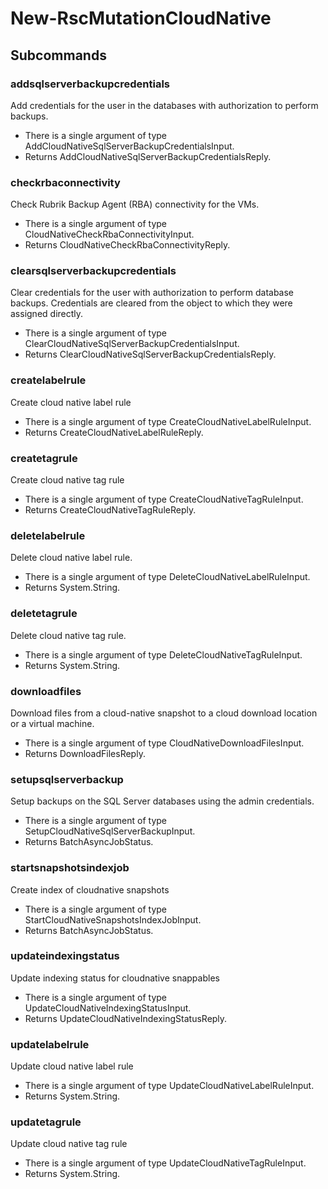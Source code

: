 # New-RscMutationCloudNative
## Subcommands
### addsqlserverbackupcredentials
Add credentials for the user in the databases with authorization to perform backups.

- There is a single argument of type AddCloudNativeSqlServerBackupCredentialsInput.
- Returns AddCloudNativeSqlServerBackupCredentialsReply.
### checkrbaconnectivity
Check Rubrik Backup Agent (RBA) connectivity for the VMs.

- There is a single argument of type CloudNativeCheckRbaConnectivityInput.
- Returns CloudNativeCheckRbaConnectivityReply.
### clearsqlserverbackupcredentials
Clear credentials for the user with authorization to perform database backups. Credentials are cleared from the object to which they were assigned directly.

- There is a single argument of type ClearCloudNativeSqlServerBackupCredentialsInput.
- Returns ClearCloudNativeSqlServerBackupCredentialsReply.
### createlabelrule
Create cloud native label rule

- There is a single argument of type CreateCloudNativeLabelRuleInput.
- Returns CreateCloudNativeLabelRuleReply.
### createtagrule
Create cloud native tag rule

- There is a single argument of type CreateCloudNativeTagRuleInput.
- Returns CreateCloudNativeTagRuleReply.
### deletelabelrule
Delete cloud native label rule.

- There is a single argument of type DeleteCloudNativeLabelRuleInput.
- Returns System.String.
### deletetagrule
Delete cloud native tag rule.

- There is a single argument of type DeleteCloudNativeTagRuleInput.
- Returns System.String.
### downloadfiles
Download files from a cloud-native snapshot to a cloud download location or a virtual machine.

- There is a single argument of type CloudNativeDownloadFilesInput.
- Returns DownloadFilesReply.
### setupsqlserverbackup
Setup backups on the SQL Server databases using the admin credentials.

- There is a single argument of type SetupCloudNativeSqlServerBackupInput.
- Returns BatchAsyncJobStatus.
### startsnapshotsindexjob
Create index of cloudnative snapshots

- There is a single argument of type StartCloudNativeSnapshotsIndexJobInput.
- Returns BatchAsyncJobStatus.
### updateindexingstatus
Update indexing status for cloudnative snappables

- There is a single argument of type UpdateCloudNativeIndexingStatusInput.
- Returns UpdateCloudNativeIndexingStatusReply.
### updatelabelrule
Update cloud native label rule

- There is a single argument of type UpdateCloudNativeLabelRuleInput.
- Returns System.String.
### updatetagrule
Update cloud native tag rule

- There is a single argument of type UpdateCloudNativeTagRuleInput.
- Returns System.String.
